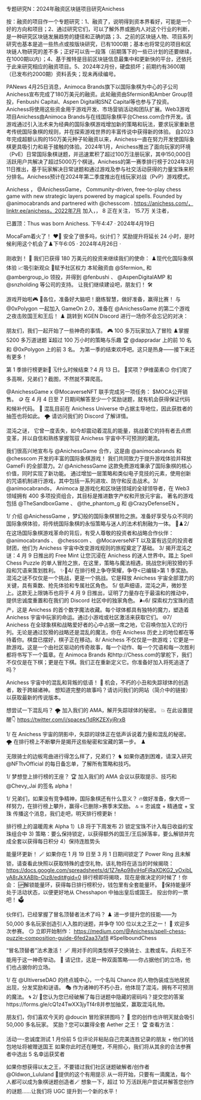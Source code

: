 专题研究N：2024年融资区块链项目研究Anichess


按：融资的项目作一个专题研究：1、融资了，说明得到资本界看好，可能是一个好的方向和项目；2、通过研究它们，可以了解外界或圈内人对这个行业的判断，是一种研究区块链发展趋势的捷径和正确的路；3、之前的区块链人物、项目系列研究也基本是追一些热点或按版块研究，已有1000期；基本也将常见的项目和区块链人物研究的差不多；正好可以告一段落（前期落下的一些已计划的还要继续，在1000期以内）；4、基于推特是目前区块链信息最集中和更新快的平台，还依托于此来研究相应的融资项目。5、2024年2月份，硬盘损坏；前期约有3600期（已发布约2000期）资料丢失；现未再续编号。

PANews 4月25日消息，Animoca Brands旗下以国际象棋为中心的子公司Anichess宣布完成了180万美元的融资。此轮融资由Sfermion和Amber Group领投，Fenbushi Capital、Aspen Digital和SNZ Capital等也参与了投资。Anichess将使用这些资金用于游戏开发、市场营销活动和团队扩展。Web3游戏项目Anichess由Animoca Brands与在线国际象棋平台Chess.com合作开发。该游戏通过引入法术来为经典的国际象棋游戏增加新的策略和玩法，要求玩家重新思考传统国际象棋的规则，并在探索游戏世界的丰富传说中获得新的体验。
自2023年完成超额认购的150万美元种子轮融资以来，Anichess一直在努力开发使国际象棋更具吸引力和易于接触的体验。2024年1月，Anichess推出了面向玩家的环境（PvE）日常国际象棋谜题，并迅速累积了超过100万注册玩家，其中150,000日活跃用户共解决了超过5000万个棋谜。Anichess的第一赛季排行榜于2024年3月11日推出，基于玩家解决日常谜题和通过游戏及参与社交活动获得的力量宝珠来积分排名。Anichess预计在2024年第二季度推出在线玩家对战（PvP）游戏模式。

Anichess
，
@AnichessGame，
Community-driven, free-to-play chess game with new strategic layers powered by magical spells. Founded by 
@animocabrands
 and partnered with 
@chesscom
.
https://anichess.com/，linktr.ee/anichess，2022年7月 加入，，
8 正在关注，
15.7万 关注者，


已置顶：Thus was born Anichess. 下午4:47 · 2024年4月19日

MocaFam着火了！ ❤️‍🔥
安全了很多吗，伙计们？
奖励提升将延长 24 小时，是时候利用这个机会了♟️下午6:05 · 2024年4月26日
·

刚收到！ 📢
我们已获得 180 万美元的投资来继续我们的使命：
♟️现代化国际象棋体验
📈吸引新观众
🤝赋予社区权力
本轮融资由
@Sfermion_
和
@ambergroup_io
领投，并得到
@fenbushi
 、 
@AspenDigitalAMP
和
@snzholding
等公司的支持。
让我们继续建设吧，朋友们！ 🛠️

游戏开始啦🎮
🧠各位，准备好大脑吧！磨练智慧，做好准备，赢得比赛！
与
@0xPolygon
一起加入 GameOn 2.0，准备在
@AnichessGame
的第二个游戏之夜击败国王和王后！ ♟️
跳转到 KGEN Discord 进行一场你不会忘记的对决：

朋友们，我们一起开始了一些神奇的事情。
🎮 100 多万玩家加入了冒险
♟️掌握 5200 多万道谜题
⏳超过 100 万小时的策略与乐趣
🏆 
@dappradar
上的前 10 名和
@0xPolygon
上的前 3 名。
为第一季的结束欢呼吧。这只是热身——接下来还有更多！

第 1 季排行榜更新🚨 
🗓️什么时候结束？4 月 13 日。
🎁奖项？伊维菌素😉
你们爬了多高啊，兄弟们？截图，不然就不算爬高。

@AnichessGame
 x 
@MocaverseNFT
联手完成另一项任务： $MOCA公开销售。 🪙
在 4 月 4 日至 7 日期间解答至少一个奖励谜题，就有机会获得保证代码和候补代码。 🧩
混乱目前在 Anichess Universe 中占据主导地位，因此获胜者的抽签也将如此。 🌪️
请访问我们的 Discord 了解详情。

混沌之谜，
它曾一度丢失，如今却震动着混乱的能量，挑战着它的持有者去点燃变革，并以自信和熟练掌握驾驭 Anichess 宇宙中不可预测的潮流。

我们很高兴地宣布与
@AnichessGame
合作，这是由
@animocabrands
和
@chesscom
开发的丰富的国际象棋游戏！
我们共同致力于提升游戏体验并释放 GameFi 的全部潜力。2/ 
@AnichessGame
这款免费游戏秉承了国际象棋的核心价值，同时实现了新功能。
通过增加一层策略和类似电子竞技的元素，使用创新的咒语机制进行游戏，其中包括一系列进攻、防守和反击战术。3/ 
@animocabrands，
Animoca 是游戏化和区块链领域的全球领导者，在 Web3 领域拥有 400 多项投资组合，其目标是推进数字产权和开放元宇宙。
著名的游戏包括
@TheSandboxGame
 、 
@the_phantom_g
和
@CrazyDefenseEN
 。

1/ 介绍
@AnichessGame
 ，梦幻般的国际象棋冒险之旅。准备好享受与众不同的国际象棋体验，将传统国际象棋的永恒策略与迷人的法术机制融为一体。 🏰♟️2/ 在这场国际象棋游戏革命的背后，有受人尊敬的投资者和战略合作伙伴： 
@animocabrands
 、 
@chesscom
 、 
@MocaverseNFT
以及富有远见的投资者财团，他们为 Anichess 宇宙中改变游戏规则的旅程奠定了基础。 3/ 揭开混沌之谜：4 月 9 日推出的 Free Mint 让您沉浸在 Anichess 的迷人世界中。踏上 Spell Chess Puzzle 的单人冒险之旅，在这里，策略与魔法相遇，挑战您利用狡猾的手段和咒语来策划胜利。 ✨📅4/ 在排行榜上争夺荣耀，争夺<已编辑>第 1 季奖励。混沌之谜不仅仅是一个挑战，更是一个挑战。它是释放 Anichess 宇宙全部潜力的关键，具有乘数、抢先体验和专属社区角色。 5/ 低声细语，混沌之声，微妙至上。这款无上限铸币也将于 4 月 9 日推出，证明了力量存在于最温和的推动中，提供忠诚度重置和在我们的 Discord 社区中的独家角色。 🌬️6/ 探索权力宝珠的遗产，这是 Anichess 的首个数字魔法收藏。每个球体都具有独特的魔力，塑造着 Anichess 宇宙中玩家的命运。通过小游戏或社区激活来获取它们。 🌐7/ Anichess 在全球象棋和战略爱好者的心中占据一席之地，它召唤你加入它的行列。无论是通过狡猾的战略还是混乱的魔法，你在 Anichess 历史上的地位都在等待着你。棋盘已摆好，棋子正在移动。8/ Anichess 不仅仅是一款游戏；它更是一款游戏。这是一个由社区驱动的传奇故事，每一个动作、每一个咒语和每一次胜利都将书写下一个篇章。在 Animoca Brands 和http://Chess.com的掌舵下，我们不仅仅是在下棋；更是在下棋。我们正在重新定义它。你准备好加入将死追逐了吗？

Anichess 宇宙中的混乱和背叛的低语！ 💨
机会，不朽的小丑和失踪球体的创造者，敢于跨越诸神。
想知道完整的故事吗？请访问我们的网站（简介中的链接）以获取最新的传说版本。

想尝试一下混乱吗？ 🌪️
加入我们的 AMA，解开失踪球体的秘密。 💥
在此设置提醒👇 https://twitter.com/i/spaces/1dRKZEXyjRrxB

1/ 在 Anichess 宇宙的阴影中，失踪的球体正在低声诉说着力量和混乱的秘密。 🌪
在排行榜上不断攀升是揭开这些秘密和宝藏的第一步。 ♟

无限骑士的边板弯曲进行得怎么样了，兄弟们？ ♞
如果你遇到困难，请深入研究
@NFTtvOfficial
的每日备忘单，了解所有策略和技巧。 

1/ 梦想登上排行榜的王座？ 🏆
加入我们的 AMA 会议以获取提示、技巧和
@Chevy_Jai
的签名 alpha！

1/ 兄弟们，如果没有竞争精神，国际象棋还有什么意义？ 🔥做好准备，像大师一样努力，在排行榜上攀升，赢得<已删除>赛季末奖励。 🔝 = 忠诚度 + 精通度 + 宝珠
传播这个消息，我们走吧，明天排行榜更新！

排行榜上的温暖周末 Alpha
1）LB 将于下周发布
2) 锁定宝珠不计入每日收益的宝珠组合中
3) 策略：要么保持锁定，以获得额外的国王/王后掉落率，要么解锁并完成全套以获得每日积分
4）保持连胜势头

能量环更新！ 🪄
如果你在 1 月 19 日至 3 月 1 日期间锁定了 Power Ring 且未解锁，请查看此快照以获取特殊的虚空礼物，该礼物将在适当的时候揭晓： https://docs.google.com/spreadsheets/d/1Z7eAp98viHqFiRaXDKG2_yOxibLyA8rJkXABIb-Oiz8/edit#gid=0
排行榜即将揭晓，现在是做决定的时候了！你会：
🆙解锁能量环，获得每日排行榜积分，钱包里有全套能量环。
👑保持能量环处于活动状态，以便更好地从 Chesshapon 中抽出皇后或国王。
投出你的一票吧！ 🗳️

伙伴们，已经掌握了冒名顶替者法术了吗？ ♟️
进一步提升您的技能——为 50,000 多名玩家创造引人入胜的谜题，并争夺 100 位以太之王之一！ 👑
欢迎多次参赛。 😏
立即开始制作： https://medium.com/@Anichess/spell-chess-puzzle-composition-guide-6fed2aa37af8 #SpellboundChess 

“冒名顶替者”法术激活！ 🪄
用对手的同类型棋子交换骑士、主教或车。兵和王不能用于这一神奇举动。 🔄
请记住，这是一种双面策略——你占据他们的立场，他们也占据你的立场。

1/ 在
@UltiverseDAO
的终点城中心，一个名叫 Chance 的人物伪装成当地居民出现，分发奖励和谜语。 🎭
作为诸神的不朽小丑，他体现了混沌，拥有不可预测的魔法。 🌀
2/ 📝您认为您已经破解了每日谜题中隐藏的密码吗？提交您的答案https://forms.gle/cQ1z4TwXX3jyTf4r8并参加抽奖，赢取混沌礼物。

朋友们，你们喜欢今天的
@doucin
冒险家拼图吗？ 🧩
您的创作也许明天就会吸引 50,000 多名玩家。
奖励？您可以赢得全套 Aether 之王！ 🏆
查看方法：

活动一-忠诚度测试
1 月份前 5 位评论并粘贴自己完美连胜记录的朋友 + 他们的钱包地址将被赠送国王
如果你此时还在睡觉，不用担心，我们将从其余的合法参赛者中选出 5 名幸运获奖者

如果你想获得以太之王，不要错过我们社区谜题破解者/创作者
@Oldwon_Lululand
 🩶提供的这个有用提示
从一将开始，只要有一滴魔法，每个人都可以成为象棋谜题创造者🪄
想象一下，超过 10 万活跃用户尝试并解答您创作的谜题……让我们将 UGC 提升到一个新的水平！ 



